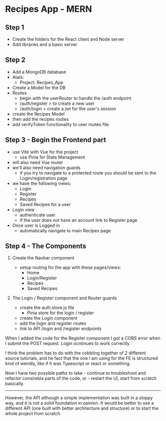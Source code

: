 # Recipes App - MERN

## Step 1

- Create the folders for the React client and Node server
- Add libraries and a basic server 

## Step 2

- Add a MongoDB database
- Atals:
    - Project: Recipes_App 
- Create a Model for the DB
- Routes
    - begin with the userRouter to handle the /auth endpoint
    - /auth/register > to create a new user
    - /auth/login > create a jwt for the user's session
- create the Recipes Model
- then add the recipes routes
- add verifyToken functionality to user routes file

## Step 3 - Begin the Frontend part

- use Vite with Vue for the project
    - use Pinia for State Management
- will also need Vue router
- we'll also need navigation guards
    - if you try to navigate to a protected route you should be sent to the Login/registration page
- we have the following views:
    - Login
    - Register
    - Recipes
    - Saved Recipes for a user
- Login view
    - authenticate user
    - if the user does not have an account link to Register page
- Once user is Logged in
    - automatically navigate to main Recipes page

## Step 4 - The Components

1. Create the Navbar component
    - setup routing for the app with these pages/views:
        - Home
        - Login/Register
        - Recipes
        - Saved Recipes

2. The Login / Register component and Router guards
    - create the auth.store.js file
        - Pinia store for the login / register 
    - create the Login component
    - add the login and register routes
    - link to API /login and /register endpoints

When I added the code for the Register component I got a CORS error when I submit the POST request. Login ocntinues to work correctly.

I think the problem has to do with the cobbling together of 2 different source tutorials, and he fact that the one I am using for the FE is structured kind of weirdly, like if it was Typescript or react or something.

Now I have two possible paths to take
    - continue to troubleshoot and refactor consirebla parts of the code, or
    - restart the UI, start from scratch basically.

-----------------------------------------------------------------------------------------


However, the API although a simple implementation was built in a sloppy way, and it is not a solid foundation in opinion.
It would be better to use a different API (one built with better architecture and structure) or to start the whole project from scratch.